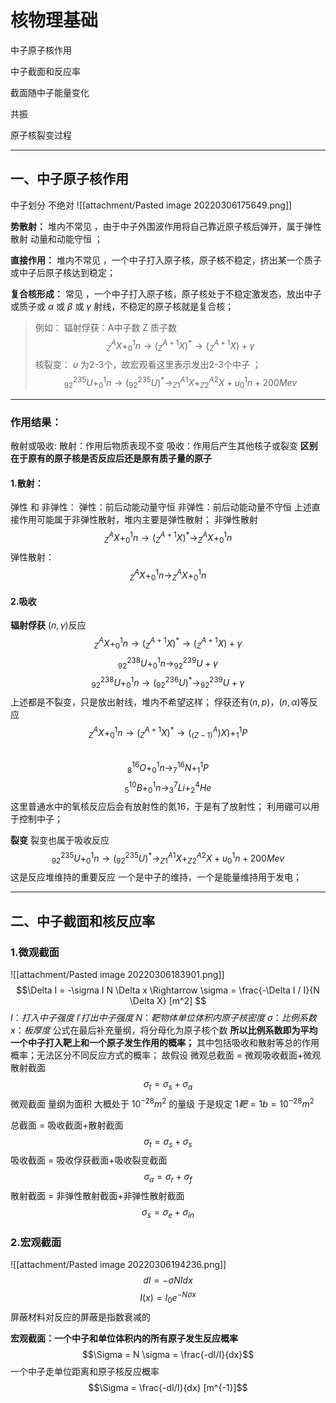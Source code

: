 # 核物理基础 

中子原子核作用

中子截面和反应率

截面随中子能量变化

共振

原子核裂变过程

----

## 一、中子原子核作用
中子划分  不绝对
![[attachment/Pasted image 20220306175649.png]]
 
**势散射：**
堆内不常见 ，由于中子外围波作用将自己靠近原子核后弹开，属于弹性散射  动量和动能守恒 ； 

**直接作用：**
堆内不常见 ，一个中子打入原子核，原子核不稳定，挤出某一个质子或中子后原子核达到稳定；

**复合核形成：**
常见 ，一个中子打入原子核，原子核处于不稳定激发态，放出中子或质子或 $\alpha$ 或 $\beta$ 或 $\gamma$ 射线，不稳定的原子核就是复合核；
> 例如：
辐射俘获：A中子数 Z 质子数
$$^A_ZX + ^1_0n  \rightarrow (^{A+1}_ZX)^{*} \rightarrow (^{A+1}_ZX) + \gamma$$ 
核裂变： $\upsilon$ 为2-3个，故宏观看这里表示发出2-3个中子  ；
$$ ^{235}_{92}U + ^1_0n \rightarrow (^{235}_{92}U)^{*} \rightarrow ^{A1}_{Z1}X + ^{A2}_{Z2}X + \upsilon^1_0n + 200Mev $$

----

### 作用结果：
散射或吸收:
散射：作用后物质表现不变
吸收：作用后产生其他核子或裂变 
**区别在于原有的原子核是否反应后还是原有质子量的原子**

#### 1.散射： 
弹性 和 非弹性：
弹性：前后动能动量守恒
非弹性：前后动能动量不守恒
上述直接作用可能属于非弹性散射，堆内主要是弹性散射；
非弹性散射
$$^A_ZX + ^1_0n \rightarrow  (^{A+1}_ZX)^{*} \rightarrow ^A_ZX + ^1_0n  $$
弹性散射：
$$^A_ZX + ^1_0n \rightarrow ^A_ZX + ^1_0n  $$ 

#### 2.吸收

**辐射俘获**
$(n,\gamma)$反应
$$^A_ZX + ^1_0n  \rightarrow (^{A+1}_ZX)^{*} \rightarrow (^{A+1}_ZX) + \gamma$$ 
$$^{238}_{92}U + ^1_0n  \rightarrow ^{239}_{92}U +\gamma  $$ 
$$^{238}_{92}U + ^1_0n  \rightarrow (^{236}_{92}U)^{*}  \rightarrow ^{239}_{92}U +\gamma  $$ 
上述都是不裂变，只是放出射线，堆内不希望这样；
俘获还有$(n,p)，(n,\alpha)$等反应 
$$^A_ZX + ^1_0n  \rightarrow (^{A+1}_ZX)^{*} \rightarrow (^{A}_(Z-1))X) + ^1_1P$$  
$$^{16}_{8}O + ^1_0n   \rightarrow ^{16}_{7}N   + ^1_1P$$
$$^{10}_{5}B + ^1_0n   \rightarrow ^{7}_{3}Li   + ^{4}_{2}He $$
这里普通水中的氧核反应后会有放射性的氮16，于是有了放射性；
利用硼可以用于控制中子；

**裂变**
裂变也属于吸收反应
$$ ^{235}_{92}U + ^1_0n \rightarrow (^{235}_{92}U)^{*} \rightarrow ^{A1}_{Z1}X + ^{A2}_{Z2}X + \upsilon^1_0n + 200Mev $$
这是反应堆维持的重要反应
一个是中子的维持，一个是能量维持用于发电；

----

## 二、中子截面和核反应率
### 1.微观截面
![[attachment/Pasted image 20220306183901.png]]
$$\Delta I = -\sigma I N \Delta x \Rightarrow \sigma = \frac{-\Delta I / I}{N \Delta X} [m^2] $$
$I：打入中子强度$
$I' 打出中子强度$
$N：靶物体单位体积内原子核密度$
$\sigma ：比例系数$
$x： 板厚度$
公式在最后补充量纲，将分母化为原子核个数
**所以比例系数即为平均一个中子打入靶上和一个原子发生作用的概率；**
其中包括吸收和散射等总的作用概率；无法区分不同反应方式的概率；
故假设 微观总截面 = 微观吸收截面+微观散射截面
$$\sigma_t = \sigma_s+ \sigma_a $$
微观截面 量纲为面积  大概处于   $10 ^{-28} m^2$ 的量级
于是规定 $1靶  = 1b  =  10 ^{-28} m^2$ 

总截面 = 吸收截面+散射截面
$$\sigma_t=  \sigma_s + \sigma_s$$ 
吸收截面 = 吸收俘获截面+吸收裂变截面
$$\sigma_a = \sigma_r + \sigma_f$$
散射截面 = 非弹性散射截面+非弹性散射截面
$$\sigma_s = \sigma_e+ \sigma_{in}$$
 
### 2.宏观截面
![[attachment/Pasted image 20220306194236.png]]
$$dI = - \sigma NI dx$$
$$I(x) = I_0 e^{-N \sigma x}$$
屏蔽材料对反应的屏蔽是指数衰减的

**宏观截面：一个中子和单位体积内的所有原子发生反应概率**
$$\Sigma = N \sigma  = \frac{-dI/I}{dx}$$
一个中子走单位距离和原子核反应概率
$$\Sigma = \frac{-dI/I}{dx} [m^{-1}]$$


 

